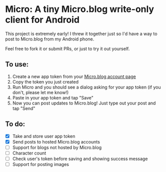# Micro: A tiny Micro.blog write-only client for Android

This project is extremely early! I threw it together just so I'd have a way to post to Micro.blog from my Android phone.

Feel free to fork it or submit PRs, or just to try it out yourself.

## To use:

1. Create a new app token from your [Micro.blog account page](https://micro.blog/account)
2. Copy the token you just created
3. Run Micro and you should see a dialog asking for your app token (if you don't, please let me know!)
4. Paste in your app token and tap "Save"
5. Now you can post updates to Micro.blog! Just type out your post and tap "Send"

## To do:

- [x] Take and store user app token
- [x] Send posts to hosted Micro.blog accounts
- [ ] Support for blogs not hosted by Micro.blog
- [ ] Character count
- [ ] Check user's token before saving and showing success message
- [ ] Support for posting images
